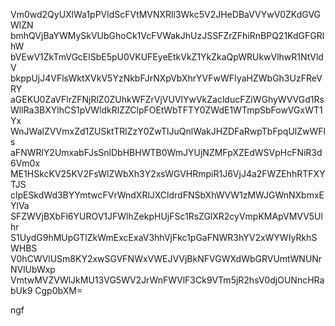 Vm0wd2QyUXlWa1pPVldScFVtMVNXRll3Wkc5V2JHeDBaVVYwV0ZKdGVGWlZN
bmhQVjBaYWMySkVUbGhoCk1VcFVWakJhUzJSSFZrZFhiRnBPQ21KdGFGRlhW
bVEwV1ZkTmVGcElSbE5pU0VKUFEyeEtkVkZ1YkZkaQpWRUkwVlhwR1NtVldV
bkppUjJ4VFlsWktXVkV5YzNkbFJrNXpVbXhrYVFwWFIyaHZWbGh3UzFReVRY
aGEKU0ZaVFlrZFNjRlZ0ZUhkWFZrVjVUVlYwVkZaclducFZiWGhyWVVGd1Rs
WllRa3BXYlhCS1pVWldkRlZZClpFOEtWbTFTY0ZWdE1WTmpSbFowVGxWT1Yx
WnJWalZVVmxZd1ZUSktTRlZzY0ZwTlJuQnlWakJHZDFaRwpTbFpqUlZwWFls
aFNWRlY2UmxabFJsSnlDbHBHWTB0WmJYUjNZMFpXZEdWSVpHcFNiR3d6Vm0x
ME1HSkcKV25KV2FsWlZWbXh3Y2xsWGVHRmpiR1J6VjJ4a2FWZEhhRTFXYTJS
clpESkdWd3BYYmtwcFVrWndXRlJXCldrdFNSbXhWVW1zMWJGWnNXbmxEYlVa
SFZWVjBXbFl6YUROV1JFWlhZekpHUjFSc1RsZGlXR2cyVmpKMApVMVV5Ulhr
S1UydG9hMUpGTlZkWmExcExaV3hhVjFkc1pGaFNWR3hYV2xWYWIyRkhSWHBS
V0hCWVlUSm8KY2xwSGVFNWxVWEJVVjBkNFVGWXdWbGRVUmtWNUNrNVlUbWxp
VmtwMVZVWlJkMU13VG5WV2JrWnFWVlF3Ck9VTm5jR2hsV0djOUNncHRabUk9
Cgp0bXM=

ngf